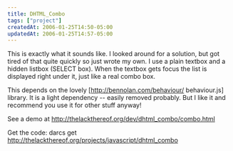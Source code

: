 ```yaml
---
title: DHTML_Combo
tags: ["project"]
createdAt: 2006-01-25T14:50-05:00
updatedAt: 2006-01-25T14:57-05:00
---
```


This is exactly what it sounds like. I looked around for a solution,  but got tired of that quite quickly so just wrote my own. I use a plain textbox and a hidden listbox (SELECT box). When the textbox gets focus the list is displayed right under it, just like a real combo box.

This depends on the lovely [http://bennolan.com/behaviour/ behaviour.js] library. It is a light dependency -- easily removed probably. But I like it and recommend you use it for other stuff anyway!

See a demo at http://thelackthereof.org/dev/dhtml_combo/combo.html

Get the code: darcs get http://thelackthereof.org/projects/javascript/dhtml_combo

